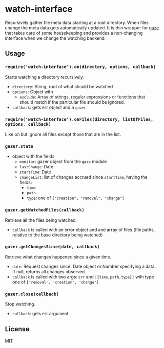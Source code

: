 # watch-interface

Recursively gather file meta data starting at a root directory. When files
change the meta data gets automatically updated. It is thin wrapper for [gaze](https://github.com/shama/gaze)
that takes care of some housekeeping and provides a non-changing interface when
we change the watching backend.

## Usage

### `require('watch-interface').on(directory, options, callback)`

Starts watching a directory recursively.

- `directory`: String, root of what should be watched
- `options`: Object with
  - `exclude`: Array of strings, regular expressions or functions that should
    match if the particular file should be ignored.
- `callback`: gets err object and a `gazer`

### `require('watch-interface').onFiles(directory, listOfFiles, options, callback)`

Like on but ignore all files except those that are in the list.

### `gazer.state`

- object with the fields
  - `monitor`: gazer object from the `gaze` module
  - `lastChange`: Date
  - `startTime`: Date
  - `changeList`: list of changes accrued since `startTime`, having the fields:
      - `time`
      - `path`
      - `type`: one of `["creation", "removal", "change"]`

### `gazer.getWatchedFiles(callback)`

Retrieve all the files being watched.

- `callback` is called with an error object and and array of files (file paths,
  relative to the base directory being watched)

### `gazer.getChangesSince(date, callback)`

Retrieve what changes happened since a given time.

- `date`: Request changes since. Date object or Number specifying a data. If null, returns all changes observed.
- `callback` is called with two args: `err` and `[{time,path,type}]` with type one of `['removal', 'creation', 'change']`

### `gazer.close(callback)`

Stop watching.

- `callback`: gets err argument.

## License

[MIT](LICENSE)